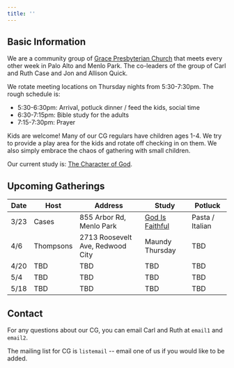 ```yaml
---
title: ''
---
```


## Basic Information

We are a community group of [Grace Presbyterian Church](https://gracepres.com/) that meets every other week in Palo Alto and Menlo Park. The co-leaders of the group of Carl and Ruth Case and Jon and Allison Quick.

We rotate meeting locations on Thursday nights from 5:30-7:30pm. The rough schedule is:
- 5:30-6:30pm: Arrival, potluck dinner / feed the kids, social time
- 6:30-7:15pm: Bible study for the adults
- 7:15-7:30pm: Prayer

Kids are welcome! Many of our CG regulars have children ages 1-4. We try to provide a play area for the kids and rotate off checking in on them. We also simply embrace the chaos of gathering with small children.

Our current study is: [The Character of God](https://bibleproject.com/explore/category/character-of-god-series/).

## Upcoming Gatherings

| Date | Host | Address | Study | Potluck|
|------|------|---------|-------|--------|
| 3/23 | Cases | 855 Arbor Rd, Menlo Park | [God Is Faithful](https://bibleproject.com/explore/video/faithful/) | Pasta / Italian |
| 4/6  | Thompsons | 2713 Roosevelt Ave, Redwood City | Maundy Thursday | TBD |
| 4/20 | TBD | TBD | TBD | TBD |
| 5/4  | TBD | TBD | TBD | TBD |
| 5/18 | TBD | TBD | TBD | TBD |

## Contact
For any questions about our CG, you can email Carl and Ruth at `email1` and `email2`.

The mailing list for CG is `listemail` -- email one of us if you would like to be added.
